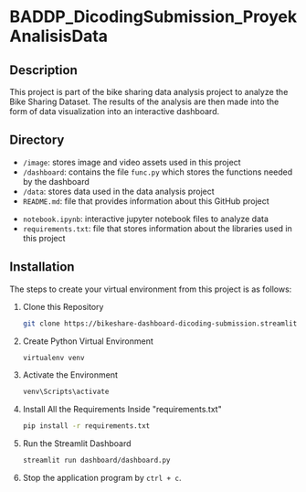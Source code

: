 # BADDP_DicodingSubmission_ProyekAnalisisData


## Description

This project is part of the bike sharing data analysis project to analyze the Bike Sharing Dataset. The results of the analysis are then made into the form of data visualization into an interactive dashboard.

## Directory

- `/image`: stores image and video assets used in this project
- `/dashboard`: contains the file `func.py` which stores the functions needed by the dashboard
- `/data`: stores data used in the data analysis project
- `README.md`: file that provides information about this GitHub project
<!-- - `app.py`: main file to run the dashboard -->
- `notebook.ipynb`: interactive jupyter notebook files to analyze data
- `requirements.txt`: file that stores information about the libraries used in this project

## Installation

The steps to create your virtual environment from this project is as follows:

1. Clone this Repository
   ```bash
   git clone https://bikeshare-dashboard-dicoding-submission.streamlit.app/
   ```

2. Create Python Virtual Environment
   ```bash
   virtualenv venv
   ```

2. Activate the Environment
   ```bash
   venv\Scripts\activate
   ```

4. Install All the Requirements Inside "requirements.txt"
   ```bash
   pip install -r requirements.txt
   ```

5. Run the Streamlit Dashboard
   ```bash
   streamlit run dashboard/dashboard.py
   ```

6. Stop the application program by `ctrl + c`.